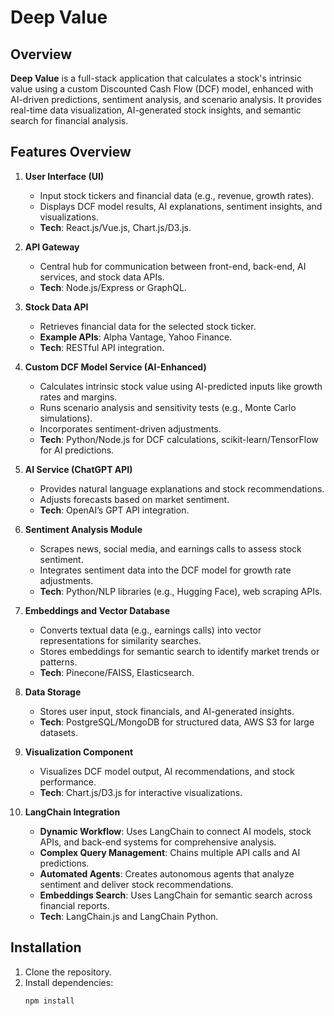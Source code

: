 # Deep Value

## Overview

**Deep Value** is a full-stack application that calculates a stock's intrinsic value using a custom Discounted Cash Flow (DCF) model, enhanced with AI-driven predictions, sentiment analysis, and scenario analysis. It provides real-time data visualization, AI-generated stock insights, and semantic search for financial analysis.

## Features Overview

1. **User Interface (UI)**

   - Input stock tickers and financial data (e.g., revenue, growth rates).
   - Displays DCF model results, AI explanations, sentiment insights, and visualizations.
   - **Tech**: React.js/Vue.js, Chart.js/D3.js.

2. **API Gateway**

   - Central hub for communication between front-end, back-end, AI services, and stock data APIs.
   - **Tech**: Node.js/Express or GraphQL.

3. **Stock Data API**

   - Retrieves financial data for the selected stock ticker.
   - **Example APIs**: Alpha Vantage, Yahoo Finance.
   - **Tech**: RESTful API integration.

4. **Custom DCF Model Service (AI-Enhanced)**

   - Calculates intrinsic stock value using AI-predicted inputs like growth rates and margins.
   - Runs scenario analysis and sensitivity tests (e.g., Monte Carlo simulations).
   - Incorporates sentiment-driven adjustments.
   - **Tech**: Python/Node.js for DCF calculations, scikit-learn/TensorFlow for AI predictions.

5. **AI Service (ChatGPT API)**

   - Provides natural language explanations and stock recommendations.
   - Adjusts forecasts based on market sentiment.
   - **Tech**: OpenAI’s GPT API integration.

6. **Sentiment Analysis Module**

   - Scrapes news, social media, and earnings calls to assess stock sentiment.
   - Integrates sentiment data into the DCF model for growth rate adjustments.
   - **Tech**: Python/NLP libraries (e.g., Hugging Face), web scraping APIs.

7. **Embeddings and Vector Database**

   - Converts textual data (e.g., earnings calls) into vector representations for similarity searches.
   - Stores embeddings for semantic search to identify market trends or patterns.
   - **Tech**: Pinecone/FAISS, Elasticsearch.

8. **Data Storage**

   - Stores user input, stock financials, and AI-generated insights.
   - **Tech**: PostgreSQL/MongoDB for structured data, AWS S3 for large datasets.

9. **Visualization Component**

   - Visualizes DCF model output, AI recommendations, and stock performance.
   - **Tech**: Chart.js/D3.js for interactive visualizations.

10. **LangChain Integration**
    - **Dynamic Workflow**: Uses LangChain to connect AI models, stock APIs, and back-end systems for comprehensive analysis.
    - **Complex Query Management**: Chains multiple API calls and AI predictions.
    - **Automated Agents**: Creates autonomous agents that analyze sentiment and deliver stock recommendations.
    - **Embeddings Search**: Uses LangChain for semantic search across financial reports.
    - **Tech**: LangChain.js and LangChain Python.

## Installation

1. Clone the repository.
2. Install dependencies:
   ```bash
   npm install
   ```
